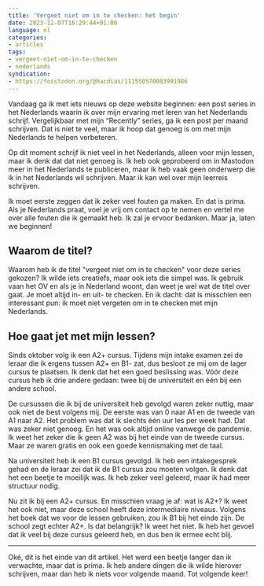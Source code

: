 ```yaml
---
title: 'Vergeet niet om in te checken: het begin'
date: 2023-12-07T16:29:44+01:00
language: nl
categories:
- articles
tags:
- vergeet-niet-om-in-te-checken
- nederlands
syndication:
- https://fosstodon.org/@hacdias/111550570083991986
---
```


Vandaag ga ik met iets nieuws op deze website beginnen: een post series in het Nederlands waarin ik over mijn ervaring met leren van het Nederlands schrijf. Vergelijkbaar met mijn “Recently” series, ga ik een post per maand schrijven. Dat is niet te veel, maar ik hoop dat genoeg is om met mijn Nederlands te helpen verbeteren.

<!--more-->

Op dit moment schrijf ik niet veel in het Nederlands, alleen voor mijn lessen, maar ik denk dat dat niet genoeg is. Ik heb ook geprobeerd om in Mastodon meer in het Nederlands te publiceren, maar ik heb vaak geen onderwerp die ik in het Nederlands wil schrijven. Maar ik kan wel over mijn leerreis schrijven.

Ik moet eerste zeggen dat ik zeker veel fouten ga maken. En dat is prima. Als je Nederlands praat, voel je vrij om contact op te nemen en vertel me over alle fouten die ik gemaakt heb. Ik zal je ervoor bedanken. Maar ja, laten we beginnen!

## Waarom de titel?

Waarom heb ik de titel "vergeet niet om in te checken" voor deze series gekozen? Ik wilde iets creatiefs, maar ook iets die simpel was. Ik gebruik vaan het OV en als je in Nederland woont, dan weet je wel wat de titel over gaat. Je moet altijd in- en uit- te checken. En ik dacht: dat is misschien een interessant pun: ik moet niet vergeten om in te checken met mijn Nederlands.

## Hoe gaat jet met mijn lessen?

Sinds oktober volg ik een A2+ cursus. Tijdens mijn intake examen zei de leraar die ik ergens tussen A2+ en B1- zat, dus besloot ze mij om de lager cursus te plaatsen. Ik denk dat het een goed beslissing was. Vóór deze cursus heb ik drie andere gedaan: twee bij de universiteit en één bij een andere school.

De cursussen die ik bij de universiteit heb gevolgd waren zeker nuttig, maar ook niet de best volgens mij. De eerste was van 0 naar A1 en de tweede van A1 naar A2. Het problem was dat ik slechts één uur les per week had. Dat was zeker niet genoeg. En het was ook altijd online vanwege de pandemie. Ik weet het zeker die ik geen A2 was bij het einde van de tweede cursus. Maar ze waren gratis en ook een goede kennismaking met de taal.

Na universiteit heb ik een B1 cursus gevolgd. Ik heb een intakegesprek gehad en de leraar zei dat ik de B1 cursus zou moeten volgen. Ik denk dat het een beetje te moeilijk was. Ik heb zeker veel geleerd, maar ik had meer structuur nodig.

Nu zit ik bij een A2+ cursus. En misschien vraag je af: wat is A2+? Ik weet het ook niet, maar deze school heeft deze intermediaire niveaus. Volgens het boek dat we voor de lessen gebruiken, zou ik B1 bij het einde zijn. De school zegt echter A2+. Is dat belangrijk? Ik weet het niet. Ik heb het gevoel dat ik veel bij deze cursus geleerd heb, en dus ben ik ermee echt blij.

---

Oké, dit is het einde van dit artikel. Het werd een beetje langer dan ik verwachte, maar dat is prima. Ik heb andere dingen die ik wilde hierover schrijven, maar dan heb ik niets voor volgende maand. Tot volgende keer!
